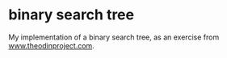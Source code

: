 # binary search tree
My implementation of a binary search tree,
as an exercise from www.theodinproject.com.
